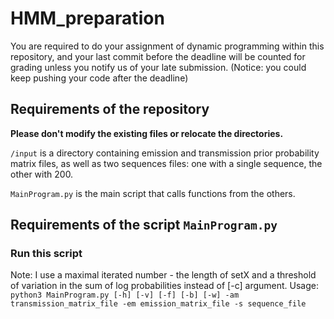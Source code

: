 # HMM_preparation

You are required to do your assignment of dynamic programming within this repository, and your
last commit before the deadline will be counted for grading unless you notify us of your late
submission. (Notice: you could keep pushing your code after the deadline)

## Requirements of the repository

**Please don't modify the existing files or relocate the directories.**

`/input` is a directory containing emission and transmission prior probability
matrix files, as well as two sequences files: one with a single sequence, the other with 200.

`MainProgram.py` is the main script that calls functions from the others.

## Requirements of the script `MainProgram.py`

### Run this script

Note: I use a maximal iterated number - the length of setX and a threshold of variation in the sum of log probabilities instead of [-c] argument.
Usage: ` python3 MainProgram.py [-h] [-v] [-f] [-b] [-w] -am
                      transmission_matrix_file -em emission_matrix_file -s
                      sequence_file`

